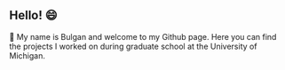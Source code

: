 ## Hello! :smile:
:wave: My name is Bulgan and welcome to my Github page. 
Here you can find the projects I worked on during graduate school at the University of Michigan.
